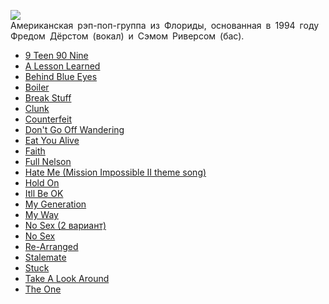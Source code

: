 ![](/songs/jkl/Limp%20Bizkit/limp_bizkit.jpg)  
Американская рэп-поп-группа из Флориды, основанная в 1994 году Фредом Дёрстом (вокал) и Сэмом Риверсом (бас).

* [9 Teen 90 Nine](/songs/jkl/Limp%20Bizkit/9%20Teen%2090%20Nine)
* [A Lesson Learned](/songs/jkl/Limp%20Bizkit/A%20Lesson%20Learned)
* [Behind Blue Eyes](/songs/jkl/Limp%20Bizkit/Behind%20Blue%20Eyes)
* [Boiler](/songs/jkl/Limp%20Bizkit/Boiler)
* [Break Stuff](/songs/jkl/Limp%20Bizkit/Break%20Stuff)
* [Clunk](/songs/jkl/Limp%20Bizkit/Clunk)
* [Counterfeit](/songs/jkl/Limp%20Bizkit/Counterfeit)
* [Don't Go Off Wandering](/songs/jkl/Limp%20Bizkit/Don't%20Go%20Off%20Wandering)
* [Eat You Alive](/songs/jkl/Limp%20Bizkit/Eat%20You%20Alive)
* [Faith](/songs/jkl/Limp%20Bizkit/Faith)
* [Full Nelson](/songs/jkl/Limp%20Bizkit/Full%20Nelson)
* [Hate Me (Mission Impossible II theme song)](/songs/jkl/Limp%20Bizkit/Hate%20Me%20(Mission%20Impossible%20II%20theme%20song))
* [Hold On](/songs/jkl/Limp%20Bizkit/Hold%20On)
* [Itll Be OK](/songs/jkl/Limp%20Bizkit/Itll%20Be%20OK)
* [My Generation](/songs/jkl/Limp%20Bizkit/My%20Generation)
* [My Way](/songs/jkl/Limp%20Bizkit/My%20Way)
* [No Sex (2 вариант)](/songs/jkl/Limp%20Bizkit/No%20Sex%20(2%20вариант))
* [No Sex](/songs/jkl/Limp%20Bizkit/No%20Sex)
* [Re-Arranged](/songs/jkl/Limp%20Bizkit/Re-Arranged)
* [Stalemate](/songs/jkl/Limp%20Bizkit/Stalemate)
* [Stuck](/songs/jkl/Limp%20Bizkit/Stuck)
* [Take A Look Around](/songs/jkl/Limp%20Bizkit/Take%20A%20Look%20Around)
* [The One](/songs/jkl/Limp%20Bizkit/The%20One)